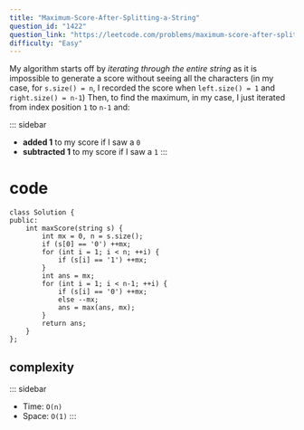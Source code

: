 ```yaml
---
title: "Maximum-Score-After-Splitting-a-String"
question_id: "1422"
question_link: "https://leetcode.com/problems/maximum-score-after-splitting-a-string/"
difficulty: "Easy"
---
```


My algorithm starts off by *iterating through the entire string* as it is impossible to generate a score without seeing all the characters
(in my case, for `s.size() = n`, I recorded the score when `left.size() = 1` and `right.size() = n-1`)
Then, to find the maximum, in my case, I just iterated from index position `1` to `n-1` and:

::: sidebar
- **added 1** to my score if I saw a `0`
- **subtracted 1** to my score if I saw a `1`
:::

# cod<span>e</span>

``` {.cpp}
class Solution {
public:
    int maxScore(string s) {
        int mx = 0, n = s.size();
        if (s[0] == '0') ++mx;
        for (int i = 1; i < n; ++i) {
            if (s[i] == '1') ++mx;
        }
        int ans = mx;
        for (int i = 1; i < n-1; ++i) {
            if (s[i] == '0') ++mx;
            else --mx;
            ans = max(ans, mx);
        }
        return ans;
    }
};
```

## complexit<span>y</span>

::: sidebar
- Time: `O(n)`
- Space: `O(1)`
:::
